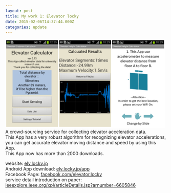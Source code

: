 ```yaml
---
layout: post
title: My work 1: Elevator locky 
date: 2015-02-06T14:37:44.000Z
categories: update
---
```

<img src="/images/elevator.png" class="fit image" width="500"><br />
A crowd-sourcing service for collecting elevator acceleration data. <br />
This App has a very robust algorithm for recognizing elevator accelerations, <br />
you can get accurate elevator moving distance and speed by using this App. <br />
This App now has more than 2000 downloads.<br />

website: <a href="http://elv.locky.jp">elv.locky.jp</a><br />
Android App download: <a href="http://elv.locky.jp/app">elv.locky.jp/app</a><br />
Facebook Page: <a href="https://www.facebook.com/elevator.locky">facebook.com/elevator.locky</a><br />
service detail introduction on paper: <a href="http://ieeexplore.ieee.org/xpl/articleDetails.jsp?arnumber=6605846">ieeexplore.ieee.org/xpl/articleDetails.jsp?arnumber=6605846</a><br />




